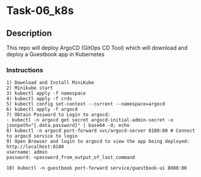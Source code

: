 # Task-06_k8s

## Description

This repo will deploy ArgoCD (GitOps CD Tool) which will download and deploy a Guestbook app in Kubernetes

### Instructions

```
1) Download and Install MiniKube
2) Minikube start
3) kubectl apply -f namespace
4) kubectl apply -f crds
5) kubectl config set-context --current --namespace=argocd
6) kubectl apply -f argocd
7) Obtain Password to Login to argocd: 
- kubectl -n argocd get secret argocd-initial-admin-secret -o jsonpath="{.data.password}" | base64 -d; echo
8) kubectl -n argocd port-forward svc/argocd-server 8180:80 # Connect to argocd service to login
9) Open Browser and login to argocd to view the app being deployed: http://localhost:8180
username: admin
password: <password_from_output_of_last_command
```  


```10) kubectl -n guestbook port-forward service/guestbook-ui 8080:80```  




